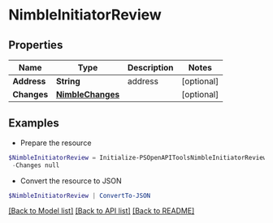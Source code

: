 # NimbleInitiatorReview
## Properties

Name | Type | Description | Notes
------------ | ------------- | ------------- | -------------
**Address** | **String** | address | [optional] 
**Changes** | [**NimbleChanges**](NimbleChanges.md) |  | [optional] 

## Examples

- Prepare the resource
```powershell
$NimbleInitiatorReview = Initialize-PSOpenAPIToolsNimbleInitiatorReview  -Address null `
 -Changes null
```

- Convert the resource to JSON
```powershell
$NimbleInitiatorReview | ConvertTo-JSON
```

[[Back to Model list]](../README.md#documentation-for-models) [[Back to API list]](../README.md#documentation-for-api-endpoints) [[Back to README]](../README.md)

